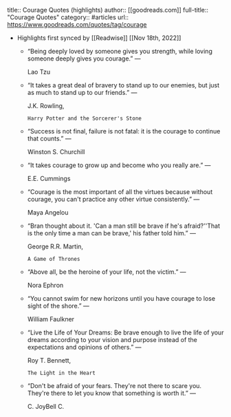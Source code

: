 title:: Courage Quotes (highlights)
author:: [[goodreads.com]]
full-title:: "Courage Quotes"
category:: #articles
url:: https://www.goodreads.com/quotes/tag/courage

- Highlights first synced by [[Readwise]] [[Nov 18th, 2022]]
	- “Being deeply loved by someone gives you strength, while loving someone deeply gives you courage.”
	    ―
	  
	    Lao Tzu
	- “It takes a great deal of bravery to stand up to our enemies, but just as much to stand up to our friends.”
	    ―
	  
	    J.K. Rowling,
	  
	    
	      Harry Potter and the Sorcerer's Stone
	- “Success is not final, failure is not fatal: it is the courage to continue that counts.”
	    ―
	  
	    Winston S. Churchill
	- “It takes courage to grow up and become who you really are.”
	    ―
	  
	    E.E. Cummings
	- “Courage is the most important of all the virtues because without courage, you can't practice any other virtue consistently.”
	    ―
	  
	    Maya Angelou
	- “Bran thought about it. 'Can a man still be brave if he's afraid?''That is the only time a man can be brave,' his father told him.”
	    ―
	  
	    George R.R. Martin,
	  
	    
	      A Game of Thrones
	- “Above all, be the heroine of your life, not the victim.”
	    ―
	  
	    Nora Ephron
	- “You cannot swim for new horizons until you have courage to lose sight of the shore.”
	    ―
	  
	    William Faulkner
	- “Live the Life of Your Dreams: Be brave enough to live the life of your dreams according to your vision and purpose instead of the expectations and opinions of others.”
	    ―
	  
	    Roy T. Bennett,
	  
	    
	      The Light in the Heart
	- “Don't be afraid of your fears. They're not there to scare you. They're there to let you know that something is worth it.”
	    ―
	  
	    C. JoyBell C.